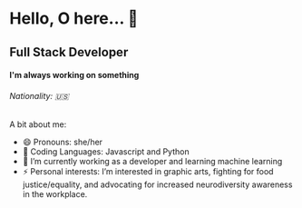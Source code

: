 # Hello, O here...  👋
## Full Stack Developer

#### I'm always working on something
###### Nationality: 🇺🇸


A bit about me:

- 😄 Pronouns: she/her
- 🔭 Coding Languages: Javascript and Python
- 🌱 I’m currently working as a developer and learning machine learning
- ⚡ Personal interests:  I’m interested in graphic arts, fighting for food justice/equality, and advocating for increased neurodiversity awareness in the workplace.






<!--
**osita-igwe/osita-igwe** is a ✨ _special_ ✨ repository because its `README.md` (this file) appears on your GitHub profile.

Here are some ideas to get you started:

-  I’m currently working on ...
- 🌱 I’m currently learning ...
- 👯 I’m looking to collaborate on ...
- 🤔 I’m looking for help with ...
- 💬 Ask me about ...
- 📫 How to reach me: ...
- 😄 Pronouns: ...
-  Fun fact: ...
-->
